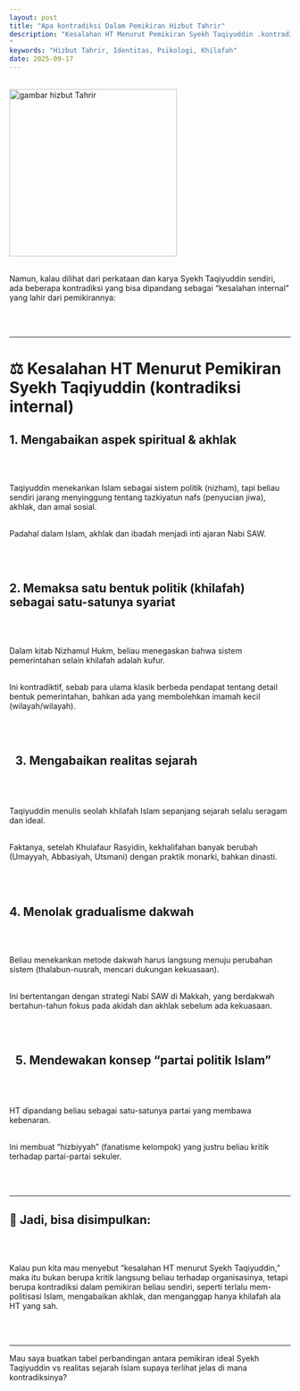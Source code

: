 ```yaml
---
layout: post
title: "Apa kontradiksi Dalam Pemikiran Hizbut Tahrir"
description: "Kesalahan HT Menurut Pemikiran Syekh Taqiyuddin .kontradiksi internal
"
keywords: "Hizbut Tahrir, Identitas, Psikologi, Khilafah"
date: 2025-09-17
---
```


<br/><img src="{{ site.url }}/gambar/g5.png" alt="gambar hizbut Tahrir" width="300" /><br><br/>

Namun, kalau dilihat dari perkataan dan karya Syekh Taqiyuddin sendiri, ada beberapa kontradiksi yang bisa dipandang sebagai “kesalahan internal” yang lahir dari pemikirannya:

<br><br/>

---
<h1>
⚖️ Kesalahan HT Menurut Pemikiran Syekh Taqiyuddin (kontradiksi internal)
</h1><h2>
1. Mengabaikan aspek spiritual & akhlak
</h2><br><br/>

Taqiyuddin menekankan Islam sebagai sistem politik (nizham), tapi beliau sendiri jarang menyinggung tentang tazkiyatun nafs (penyucian jiwa), akhlak, dan amal sosial.
<br><br/>

Padahal dalam Islam, akhlak dan ibadah menjadi inti ajaran Nabi SAW.


<br><br/>
<h2>
2. Memaksa satu bentuk politik (khilafah) sebagai satu-satunya syariat
</h2><br><br/>

Dalam kitab Nizhamul Hukm, beliau menegaskan bahwa sistem pemerintahan selain khilafah adalah kufur.
<br><br/>

Ini kontradiktif, sebab para ulama klasik berbeda pendapat tentang detail bentuk pemerintahan, bahkan ada yang membolehkan imamah kecil (wilayah/wilayah).

<br><br/>
<h2>

3. Mengabaikan realitas sejarah
</h2><br><br/>

Taqiyuddin menulis seolah khilafah Islam sepanjang sejarah selalu seragam dan ideal.
<br><br/>

Faktanya, setelah Khulafaur Rasyidin, kekhalifahan banyak berubah (Umayyah, Abbasiyah, Utsmani) dengan praktik monarki, bahkan dinasti.


<br><br/>
<h2>
4. Menolak gradualisme dakwah
</h2><br><br/>

Beliau menekankan metode dakwah harus langsung menuju perubahan sistem (thalabun-nusrah, mencari dukungan kekuasaan).
<br><br/>

Ini bertentangan dengan strategi Nabi SAW di Makkah, yang berdakwah bertahun-tahun fokus pada akidah dan akhlak sebelum ada kekuasaan.

<br><br/>
<h2>

5. Mendewakan konsep “partai politik Islam”
</h2><br><br/>

HT dipandang beliau sebagai satu-satunya partai yang membawa kebenaran.
<br><br/>

Ini membuat “hizbiyyah” (fanatisme kelompok) yang justru beliau kritik terhadap partai-partai sekuler.

<br><br/>




---
<h2>
📌 Jadi, bisa disimpulkan:</h2><br><br/>

Kalau pun kita mau menyebut “kesalahan HT menurut Syekh Taqiyuddin,” maka itu bukan berupa kritik langsung beliau terhadap organisasinya, tetapi berupa kontradiksi dalam pemikiran beliau sendiri, seperti terlalu mem-politisasi Islam, mengabaikan akhlak, dan menganggap hanya khilafah ala HT yang sah.

<br><br/>

---

Mau saya buatkan tabel perbandingan antara pemikiran ideal Syekh Taqiyuddin vs realitas sejarah Islam supaya terlihat jelas di mana kontradiksinya?
<br><br/>
